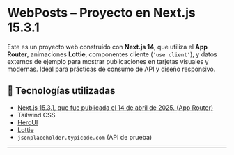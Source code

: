 # WebPosts – Proyecto en Next.js 15.3.1


Este es un proyecto web construido con **Next.js 14**, que utiliza el **App Router**, animaciones **Lottie**, componentes cliente (`'use client'`), y datos externos de ejemplo para mostrar publicaciones en tarjetas visuales y modernas. Ideal para prácticas de consumo de API y diseño responsivo.

## 🚀 Tecnologías utilizadas

- [Next.js 15.3.1, que fue publicada el 14 de abril de 2025. (App Router)](https://nextjs.org)
- Tailwind CSS
- [HeroUI](https://heroui.com)
- [Lottie](https://lottiefiles.com/)
- `jsonplaceholder.typicode.com` (API de prueba)

---


